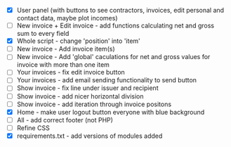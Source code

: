 - [x] User panel (with buttons to see contractors, invoices, edit personal and contact data, maybe plot incomes)
- [ ] New invoice + Edit invoice - add functions calculating net and gross sum to every field
- [x] Whole script - change 'position' into 'item'
- [ ] New invoice - Add invoice item(s)
- [ ] New invoice - Add 'global' caculations for net and gross values for invoice with more than one item
- [ ] Your invoices - fix edit invoice button
- [ ] Your invoices - add email sending functionality to send button
- [ ] Show invoice - fix line under issuer and recipient
- [ ] Show invoice - add nicer horizontal division
- [ ] Show invoice - add iteration through invoice positons
- [x] Home - make user logout button everyone with blue background
- [ ] All - add correct footer (not PHP)
- [ ] Refine CSS
- [x] requirements.txt - add versions of modules added
